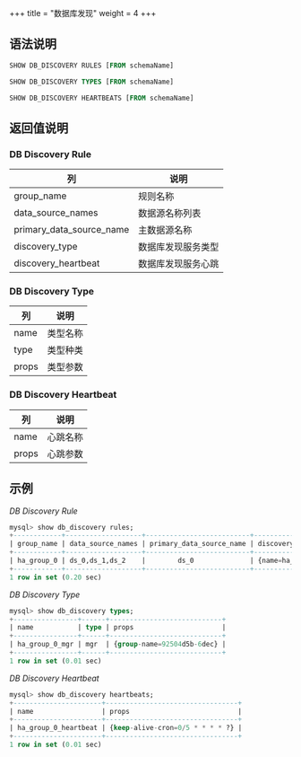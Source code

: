 +++
title = "数据库发现"
weight = 4
+++

## 语法说明

```sql
SHOW DB_DISCOVERY RULES [FROM schemaName]

SHOW DB_DISCOVERY TYPES [FROM schemaName]

SHOW DB_DISCOVERY HEARTBEATS [FROM schemaName]
```

## 返回值说明

### DB Discovery Rule

| 列                       | 说明            |
| ------------------------ | --------------- |
| group_name               | 规则名称         |
| data_source_names        | 数据源名称列表    |
| primary_data_source_name | 主数据源名称      |
| discovery_type           | 数据库发现服务类型 |
| discovery_heartbeat      | 数据库发现服务心跳 |

### DB Discovery Type

| 列                       | 说明            |
| ------------------------ | ---------------|
| name                     | 类型名称        |
| type                     | 类型种类         |
| props                    | 类型参数         |

### DB Discovery Heartbeat

| 列                       | 说明            |
| ------------------------ | ---------------|
| name                     | 心跳名称        |
| props                    | 心跳参数        |

## 示例

*DB Discovery Rule*

```sql
mysql> show db_discovery rules;
+------------+-------------------+--------------------------+-------------------------------------------------------------------+--------------------------------------------------------------------+
| group_name | data_source_names | primary_data_source_name | discovery_type                                                    | discovery_heartbeat                                                |
+------------+-------------------+--------------------------+-------------------------------------------------------------------+--------------------------------------------------------------------+
| ha_group_0 | ds_0,ds_1,ds_2    |        ds_0              | {name=ha_group_0_mgr, type=mgr, props={group-name=92504d5b-6dec}} | {name=ha_group_0_heartbeat, props={keep-alive-cron=0/5 * * * * ?}} |
+------------+-------------------+--------------------------+-------------------------------------------------------------------+--------------------------------------------------------------------+
1 row in set (0.20 sec)
```

*DB Discovery Type*

```sql
mysql> show db_discovery types;
+----------------+------+----------------------------+
| name           | type | props                      |
+----------------+------+----------------------------+
| ha_group_0_mgr | mgr  | {group-name=92504d5b-6dec} |
+----------------+------+----------------------------+
1 row in set (0.01 sec)
```

*DB Discovery Heartbeat*

```sql
mysql> show db_discovery heartbeats;
+----------------------+---------------------------------+
| name                 | props                           |
+----------------------+---------------------------------+
| ha_group_0_heartbeat | {keep-alive-cron=0/5 * * * * ?} |
+----------------------+---------------------------------+
1 row in set (0.01 sec)
```
